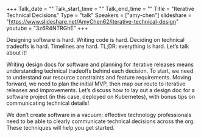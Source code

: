 +++
Talk_date = ""
Talk_start_time = ""
Talk_end_time = ""
Title = "Iterative Technical Decisions"
Type = "talk"
Speakers = ["amy-chen"]
slideshare = "https://www.slideshare.net/AmyChen62/iterative-technical-design"
youtube = "3z6R4NTRGhE"
+++

Designing software is hard. Writing code is hard. Deciding on technical tradeoffs is hard. Timelines are hard. TL;DR: everything is hard. Let’s talk about it!

Writing design docs for software and planning for iterative releases means understanding technical tradeoffs behind each decision. To start, we need to understand our resource constraints and feature requirements. Moving forward, we need to plan the initial MVP, then map our route to iterative releases and improvements. Let’s discuss how to lay out a design doc for a software project (in this case, deployed on Kubernetes), with bonus tips on communicating technical details!

We don’t create software in a vacuum; effective technology professionals need to be able to clearly communicate technical decisions across the org. These techniques will help you get started.
